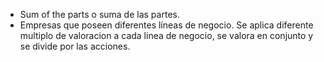 - Sum of the parts o suma de las partes.
- Empresas que poseen diferentes líneas de negocio. Se aplica diferente multiplo de valoracion a cada linea de negocio, se valora en conjunto y se divide por las acciones.
